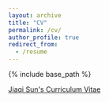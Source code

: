 ```yaml
---
layout: archive
title: "CV"
permalink: /cv/
author_profile: true
redirect_from:
  - /resume
---
```


{% include base_path %}

[Jiaqi Sun's Curriculum Vitae](jiaqisunsoc.github.io/assets/Sun_CV_April2025.pdf)
